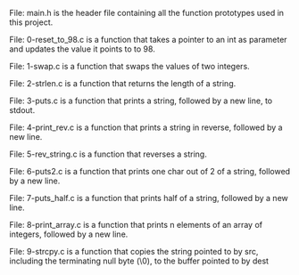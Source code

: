 File: main.h is the header file containing all the function prototypes used in this project.



File: 0-reset_to_98.c is a function that takes a pointer to an int as parameter and updates the value it points to to 98.



File: 1-swap.c is a function that swaps the values of two integers.



File: 2-strlen.c is a function that returns the length of a string.



File: 3-puts.c is a function that prints a string, followed by a new line, to stdout.



File: 4-print_rev.c is a function that prints a string in reverse, followed by a new line.



File: 5-rev_string.c is a function that reverses a string.



File: 6-puts2.c is a function that prints one char out of 2 of a string, followed by a new line.



File: 7-puts_half.c is a function that prints half of a string, followed by a new line.



File: 8-print_array.c is a function that prints n elements of an array of integers, followed by a new line.



File: 9-strcpy.c is a function that copies the string pointed to by src, including the terminating null byte (\0), to the buffer pointed to by dest

